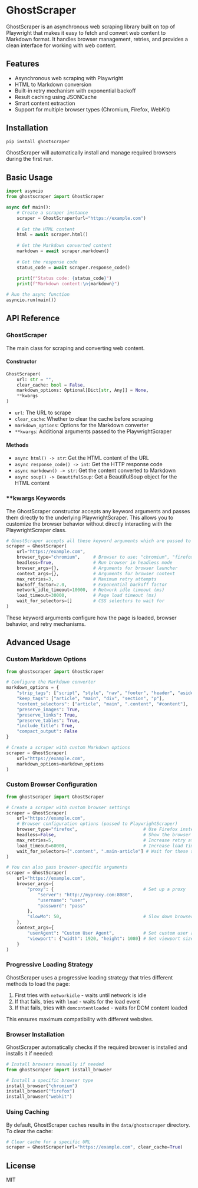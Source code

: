 # GhostScraper

GhostScraper is an asynchronous web scraping library built on top of Playwright that makes it easy to fetch and convert web content to Markdown format. It handles browser management, retries, and provides a clean interface for working with web content.

## Features

- Asynchronous web scraping with Playwright
- HTML to Markdown conversion
- Built-in retry mechanism with exponential backoff
- Result caching using JSONCache
- Smart content extraction
- Support for multiple browser types (Chromium, Firefox, WebKit)

## Installation

```bash
pip install ghostscraper
```

GhostScraper will automatically install and manage required browsers during the first run.

## Basic Usage

```python
import asyncio
from ghostscraper import GhostScraper

async def main():
    # Create a scraper instance
    scraper = GhostScraper(url="https://example.com")
    
    # Get the HTML content
    html = await scraper.html()
    
    # Get the Markdown converted content
    markdown = await scraper.markdown()
    
    # Get the response code
    status_code = await scraper.response_code()
    
    print(f"Status code: {status_code}")
    print(f"Markdown content:\n{markdown}")

# Run the async function
asyncio.run(main())
```

## API Reference

### GhostScraper

The main class for scraping and converting web content.

#### Constructor

```python
GhostScraper(
    url: str = "",
    clear_cache: bool = False,
    markdown_options: Optional[Dict[str, Any]] = None,
    **kwargs
)
```

- `url`: The URL to scrape
- `clear_cache`: Whether to clear the cache before scraping
- `markdown_options`: Options for the Markdown converter
- `**kwargs`: Additional arguments passed to the PlaywrightScraper

#### Methods

- `async html() -> str`: Get the HTML content of the URL
- `async response_code() -> int`: Get the HTTP response code
- `async markdown() -> str`: Get the content converted to Markdown
- `async soup() -> BeautifulSoup`: Get a BeautifulSoup object for the HTML content

### **kwargs Keywords

The GhostScraper constructor accepts any keyword arguments and passes them directly to the underlying PlaywrightScraper. This allows you to customize the browser behavior without directly interacting with the PlaywrightScraper class.

```python
# GhostScraper accepts all these keyword arguments which are passed to PlaywrightScraper
scraper = GhostScraper(
    url="https://example.com",
    browser_type="chromium",     # Browser to use: "chromium", "firefox", or "webkit"
    headless=True,               # Run browser in headless mode
    browser_args={},             # Arguments for browser launcher
    context_args={},             # Arguments for browser context
    max_retries=3,               # Maximum retry attempts
    backoff_factor=2.0,          # Exponential backoff factor
    network_idle_timeout=10000,  # Network idle timeout (ms)
    load_timeout=30000,          # Page load timeout (ms)
    wait_for_selectors=[]        # CSS selectors to wait for
)
```

These keyword arguments configure how the page is loaded, browser behavior, and retry mechanisms.

## Advanced Usage

### Custom Markdown Options

```python
from ghostscraper import GhostScraper

# Configure the Markdown converter
markdown_options = {
    "strip_tags": ["script", "style", "nav", "footer", "header", "aside"],
    "keep_tags": ["article", "main", "div", "section", "p"],
    "content_selectors": ["article", "main", ".content", "#content"],
    "preserve_images": True,
    "preserve_links": True,
    "preserve_tables": True,
    "include_title": True,
    "compact_output": False
}

# Create a scraper with custom Markdown options
scraper = GhostScraper(
    url="https://example.com",
    markdown_options=markdown_options
)
```

### Custom Browser Configuration

```python
from ghostscraper import GhostScraper

# Create a scraper with custom browser settings
scraper = GhostScraper(
    url="https://example.com",
    # Browser configuration options (passed to PlaywrightScraper)
    browser_type="firefox",                         # Use Firefox instead of Chromium
    headless=False,                                 # Show the browser window
    max_retries=5,                                  # Increase retry attempts
    load_timeout=60000,                             # Increase load timeout to 60 seconds
    wait_for_selectors=[".content", ".main-article"] # Wait for these selectors
)

# You can also pass browser-specific arguments
scraper = GhostScraper(
    url="https://example.com",
    browser_args={
        "proxy": {                                  # Set up a proxy
            "server": "http://myproxy.com:8080",
            "username": "user",
            "password": "pass"
        },
        "slowMo": 50,                               # Slow down browser operations by 50ms
    },
    context_args={
        "userAgent": "Custom User Agent",           # Set custom user agent
        "viewport": {"width": 1920, "height": 1080} # Set viewport size
    }
)
```

### Progressive Loading Strategy

GhostScraper uses a progressive loading strategy that tries different methods to load the page:

1. First tries with `networkidle` - waits until network is idle
2. If that fails, tries with `load` - waits for the load event
3. If that fails, tries with `domcontentloaded` - waits for DOM content loaded

This ensures maximum compatibility with different websites.

### Browser Installation

GhostScraper automatically checks if the required browser is installed and installs it if needed:

```python
# Install browsers manually if needed
from ghostscraper import install_browser

# Install a specific browser type
install_browser("chromium")
install_browser("firefox")
install_browser("webkit")
```

### Using Caching

By default, GhostScraper caches results in the `data/ghostscraper` directory. To clear the cache:

```python
# Clear cache for a specific URL
scraper = GhostScraper(url="https://example.com", clear_cache=True)
```

## License

MIT